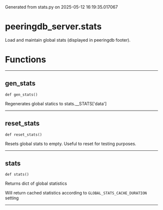 Generated from stats.py on 2025-05-12 16:19:35.017067

# peeringdb_server.stats

Load and maintain global stats (displayed in peeringdb footer).

# Functions
---

## gen_stats
`def gen_stats()`

Regenerates global statics to stats.__STATS['data']

---
## reset_stats
`def reset_stats()`

Resets global stats to empty. Useful to reset for testing purposes.

---
## stats
`def stats()`

Returns dict of global statistics

Will return cached statistics according to `GLOBAL_STATS_CACHE_DURATION` setting

---
